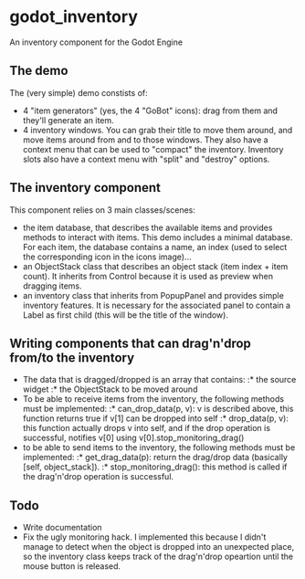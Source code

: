 # godot_inventory
An inventory component for the Godot Engine

## The demo
The (very simple) demo constists of:
* 4 "item generators" (yes, the 4 "GoBot" icons): drag from them and they'll generate an item.
* 4 inventory windows. You can grab their title to move them around, and move items around from and to those windows. They also have a context menu that can be used to "compact" the inventory. Inventory slots also have a context menu with "split" and "destroy" options.

## The inventory component
This component relies on 3 main classes/scenes:
* the item database, that describes the available items and provides methods to interact with items. This demo includes a minimal database. For each item, the database contains a name, an index (used to select the corresponding icon in the icons image)...
* an ObjectStack class that describes an object stack (item index + item count). It inherits from Control because it is used as preview when dragging items.
* an inventory class that inherits from PopupPanel and provides simple inventory features. It is necessary for the associated panel to contain a Label as first child (this will be the title of the window).

## Writing components that can drag'n'drop from/to the inventory
* The data that is dragged/dropped is an array that contains:
:* the source widget
:* the ObjectStack to be moved around
* To be able to receive items from the inventory, the following methods must be implemented:
:* can_drop_data(p, v): v is described above, this function returns true if v[1] can be dropped into self
:* drop_data(p, v): this function actually drops v into self, and if the drop operation is successful, notifies v[0] using v[0].stop_monitoring_drag()
* to be able to send items to the inventory, the following methods must be implemented:
:* get_drag_data(p): return the drag/drop data (basically [self, object_stack]).
:* stop_monitoring_drag(): this method is called if the drag'n'drop operation is successful.

## Todo
* Write documentation
* Fix the ugly monitoring hack. I implemented this because I didn't manage to detect when the object is dropped into an unexpected place, so the inventory class keeps track of the drag'n'drop opeartion until the mouse button is released.
